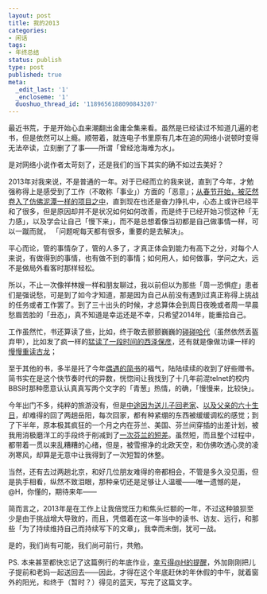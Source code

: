 ```yaml
---
layout: post
title: 我的2013
categories:
- 闲话
tags:
- 年终总结
status: publish
type: post
published: true
meta:
  _edit_last: '1'
  _encloseme: '1'
  duoshuo_thread_id: '1189656188090843207'
---
```


最近书荒，于是开始心血来潮翻出金庸全集来看。虽然是已经读过不知道几遍的老书，但是依然可以上瘾。顺带着，就连电子书里原有几本在追的网络小说顿时变得无法卒读，立刻删了了事——所谓「曾经沧海难为水」。

是对网络小说作者太苛刻了，还是我们的当下其实的确不如过去美好？

2013年对我来说，不是普通的一年。对于已经而立的我来说，直到了今年，才勉强称得上是感受到了工作（不敢称「事业」）方面的「恶意」；[从春节开始，被茫然卷入了仿佛泥潭一样的项目之中](http://mooninsky.net/special-spring-festival)，直到现在也还是奋力挣扎中，心态上或许已经平和了很多，但是原因却并不是状况如何如何改善，而是终于已经开始习惯这种「无力感」，以及学会让自己「慢下来」，而不是总想着像当初都是自己做事情一样，可以一蹴而就， 「问题呢每天都有很多，重要的是去解决」。

平心而论，管的事情杂了，管的人多了，才真正体会到能力有高下之分，对每个人来说，有做得到的事情，也有做不到的事情；如何用人，如何做事，学问之大，远不是做局外看客时那样轻松。

所以，不止一次像祥林嫂一样和朋友聊过，我以前但以为那些「周一恐惧症」患者们是强说愁，可是到了如今才知道，那是因为自己从前没有遇到过真正称得上挑战的任务或者工作罢了。到了三十出头的时候，才总算体会到周日夜晚或者周一早晨愁眉苦脸的「丑态」，真不知道是幸运还是不幸，只希望2014年，能重拾自己。

工作虽然忙，书还算读了些，比如，终于敢去颤颤巍巍的[碰碰哈代](http://mooninsky.net/moonshine-023)（虽然依然丢盔弃甲），比如发了疯一样的[猛读了一段时间的西泽保彦](http://mooninsky.net/xize-baoyan-reading)，还有就是像做功课一样的[慢慢重读古龙](http://mooninsky.net/tag/%E5%86%8D%E8%AF%BB%E5%8F%A4%E9%BE%99)；

至于其他的书，多半是托了今年[偶遇的简书](http://jianshu.io/users/p85CkK)的福气，陆陆续续的收到了好些赠书。简书实在是这个快节奏时代的异数，恍惚间让我找到了十几年前混telnet的校内BBS时那种愿意认认真真写两个文字的「青葱」热情，的确，「慢慢来，比较快」。

今年出门不多，纯粹的旅游没有，但是[中途因为送儿子回老家](http://mooninsky.net/moonshine-025)、[以及父亲的六十生日](http://mooninsky.net/bbq-yueyang)，却难得的回了两趟岳阳，每次回家，都有种紧绷的东西被缓缓调松的感觉；到了下半年，原本极其疯狂的一个月之内在芬兰、美国、芬兰间穿插的出差计划，被我用消极磨洋工的手段终于削减到了[一次芬兰的短差](http://mooninsky.net/oulu-trip)。虽然短，而且整个过程中，都带着一贯以来乱糟糟的心绪，但是，被雪擦净的北欧天空，和仿佛吹透心灵的凌冽寒风，却算是无意中让我得到了一次短暂的休整。

当然，还有去过两趟北京，和好几位朋友难得的帝都相会，不管是多久没见面，但是执手相看，纵然不致泪眼，那种亲切还是足够让人温暖——唯一遗憾的是，@H，你懂的，期待来年——

简而言之，2013年是在工作上让我倍觉压力和焦头烂额的一年，不过这种狼狈至少是由于挑战增大导致的，而且，凭借着在这一年当中的读书、访友、远行，和那些「为了持续维持自己而持续写下的文章」，我幸而未倒，犹可一战。

是的，我们尚有可能，我们尚可前行，共勉。

PS. 本来甚至都快忘记了这篇例行的年底作业，[幸亏得@H的提醒](http://maybe2020.name/place-to-stay/)，外加刚刚把儿子提前和老妈一起送回去——因此，才得在这个年底赶休的年休假的中午，就着窗外的阳光，和终于（暂时？）得见的蓝天，写完了这篇文字。

